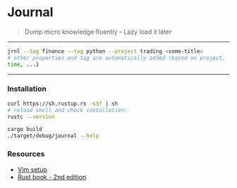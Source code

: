 # Journal

> Dump micro knowledge fluently - Lazy load it later

---

```Bash
jrnl --tag finance --tag python --project trading <some-title>
# other properties and tag are automatically added (based on project,
time, ...)
```

---

### Installation

```Bash
curl https://sh.rustup.rs -sSf | sh
# reload shell and check installation:
rustc --version

cargo build
./target/debug/journal --help
```


### Resources

- [Vim setup](http://seenaburns.com/vim-setup-for-rust/)
- [Rust book - 2nd edition](https://doc.rust-lang.org/book/second-edition/ch01-00-introduction.html)
